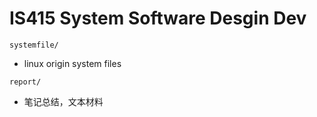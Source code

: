 # IS415 System Software Desgin Dev

`systemfile/`

- linux origin system files

`report/`

-   笔记总结，文本材料